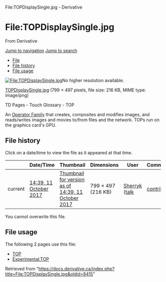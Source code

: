 

File:TOPDisplaySingle.jpg - Derivative
























# File:TOPDisplaySingle.jpg

From Derivative



[Jump to navigation](#mw-head)
[Jump to search](#searchInput)

* [File](#file)
* [File history](#filehistory)
* [File usage](#filelinks)

[![File:TOPDisplaySingle.jpg](https://docs.derivative.ca/images/d/da/TOPDisplaySingle.jpg?20171011193901)](images/d/da/TOPDisplaySingle.jpg)No higher resolution available.

[TOPDisplaySingle.jpg](images/d/da/TOPDisplaySingle.jpg "TOPDisplaySingle.jpg") ‎(799 × 497 pixels, file size: 216 KB, MIME type: image/png)

TD Pages - Touch Glossary - TOP

An [Operator Family](Operator_Family.html "Operator Family") that creates, composites and modifies images, and reads/writes images and movies to/from files and the network. TOPs run on the graphics card's GPU.






## File history

Click on a date/time to view the file as it appeared at that time.

|  | Date/Time | Thumbnail | Dimensions | User | Comment |
| --- | --- | --- | --- | --- | --- |
| current | [14:39, 11 October 2017](images/d/da/TOPDisplaySingle.jpg) | [Thumbnail for version as of 14:39, 11 October 2017](images/d/da/TOPDisplaySingle.jpg) | 799 × 497 (216 KB) | [Sherryk](https://docs.derivative.ca/index.php?title=User:Sherryk&action=edit&redlink=1 "User:Sherryk (page does not exist)") ([talk](https://docs.derivative.ca/index.php?title=User_talk:Sherryk&action=edit&redlink=1 "User talk:Sherryk (page does not exist)") | [contribs](https://docs.derivative.ca/Special:Contributions/Sherryk "Special:Contributions/Sherryk")) | TD Pages - Touch Glossary - TOP |


You cannot overwrite this file.

## File usage

The following 2 pages use this file:

* [TOP](TOP.html "TOP")
* [Experimental:TOP](Experimental_TOP.html "Experimental:TOP")

Retrieved from "<https://docs.derivative.ca/index.php?title=File:TOPDisplaySingle.jpg&oldid=8415>"